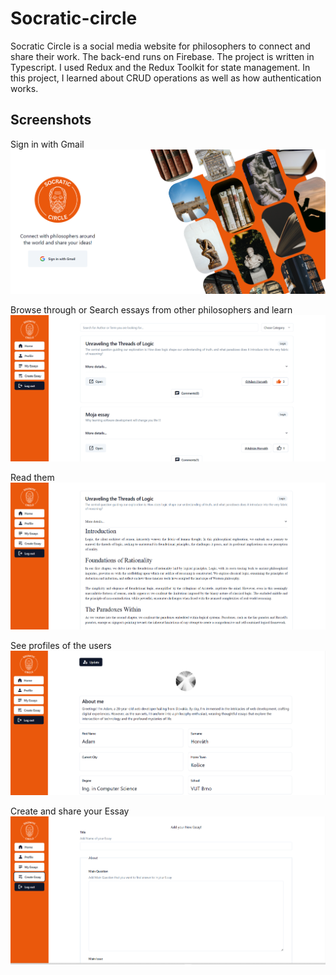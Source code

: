 # Socratic-circle

Socratic Circle is a social media website for philosophers to connect and share their work. The back-end runs on Firebase. The project is written in Typescript. I used Redux and the Redux Toolkit for state management. In this project, I learned about CRUD operations as well as how authentication works.

## Screenshots

Sign in with Gmail
![login Image](ReadmePics/login.png)

Browse through or Search essays from other philosophers and learn
![home image](ReadmePics/home.png)

Read them
![home image](ReadmePics/read-essay.png)

See profiles of the users
![home image](ReadmePics/profile.png)

Create and share your Essay
![home image](ReadmePics/create-essay.png)
